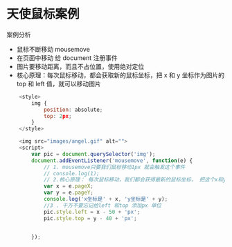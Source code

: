 #  天使鼠标案例

案例分析

- 鼠标不断移动 mousemove
- 在页面中移动  给 document 注册事件
- 图片要移动距离，而且不占位置，使用绝对定位
- 核心原理：每次鼠标移动，都会获取新的鼠标坐标，把 x 和 y 坐标作为图片的 top 和 left 值，就可以移动图片

```js
    <style>
        img {
            position: absolute;
            top: 2px;
        }
    </style>

```

```js
    <img src="images/angel.gif" alt="">
    <script>
        var pic = document.querySelector('img');
        document.addEventListener('mousemove', function(e) {
            // 1. mousemove只要我们鼠标移动1px 就会触发这个事件
            // console.log(1);
            // 2.核心原理： 每次鼠标移动，我们都会获得最新的鼠标坐标， 把这个x和y坐标做为图片的top和left 值就可以移动图片
            var x = e.pageX;
            var y = e.pageY;
            console.log('x坐标是' + x, 'y坐标是' + y);
            //3 . 千万不要忘记给left 和top 添加px 单位
            pic.style.left = x - 50 + 'px';
            pic.style.top = y - 40 + 'px';


        });

```

